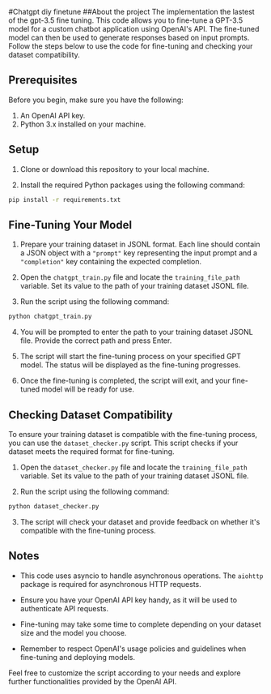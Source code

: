 #Chatgpt diy finetune
##About the project
The implementation the lastest of the gpt-3.5 fine tuning. This code allows you to fine-tune a GPT-3.5 model for a custom chatbot application using OpenAI's API. The fine-tuned model can then be used to generate responses based on input prompts. Follow the steps below to use the code for fine-tuning and checking your dataset compatibility.

## Prerequisites

Before you begin, make sure you have the following:

1. An OpenAI API key.
2. Python 3.x installed on your machine.

## Setup

1. Clone or download this repository to your local machine.

2. Install the required Python packages using the following command:
```sh
pip install -r requirements.txt
```


## Fine-Tuning Your Model

1. Prepare your training dataset in JSONL format. Each line should contain a JSON object with a `"prompt"` key representing the input prompt and a `"completion"` key containing the expected completion.

2. Open the `chatgpt_train.py` file and locate the `training_file_path` variable. Set its value to the path of your training dataset JSONL file.

3. Run the script using the following command:
```sh
python chatgpt_train.py
```

4. You will be prompted to enter the path to your training dataset JSONL file. Provide the correct path and press Enter.

5. The script will start the fine-tuning process on your specified GPT model. The status will be displayed as the fine-tuning progresses.

6. Once the fine-tuning is completed, the script will exit, and your fine-tuned model will be ready for use.

## Checking Dataset Compatibility

To ensure your training dataset is compatible with the fine-tuning process, you can use the `dataset_checker.py` script. This script checks if your dataset meets the required format for fine-tuning.

1. Open the `dataset_checker.py` file and locate the `training_file_path` variable. Set its value to the path of your training dataset JSONL file.

2. Run the script using the following command:
```sh
python dataset_checker.py
```


3. The script will check your dataset and provide feedback on whether it's compatible with the fine-tuning process.

## Notes

- This code uses asyncio to handle asynchronous operations. The `aiohttp` package is required for asynchronous HTTP requests.

- Ensure you have your OpenAI API key handy, as it will be used to authenticate API requests.

- Fine-tuning may take some time to complete depending on your dataset size and the model you choose.

- Remember to respect OpenAI's usage policies and guidelines when fine-tuning and deploying models.


Feel free to customize the script according to your needs and explore further functionalities provided by the OpenAI API.



